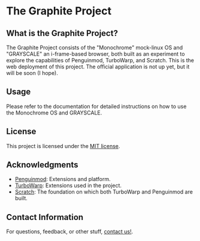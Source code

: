 # The Graphite Project
## What is the Graphite Project?
The Graphite Project consists of the "Monochrome" mock-linux OS and "GRAYSCALE" an i-frame-based browser, both built as an experiment to explore the capabilities of Penguinmod, TurboWarp, and Scratch.
This is the web deployment of this project. The official application is not up yet, but it will be soon (I hope).

## Usage

Please refer to the documentation for detailed instructions on how to use the Monochrome OS and GRAYSCALE.

## License

This project is licensed under the [MIT license](LICENSE.md).

## Acknowledgments

- [Penguinmod](https://penguinmod.site): Extensions and platform.
- [TurboWarp](https://turbowarp.org): Extensions used in the project.
- [Scratch](https://scratch.mit.edu): The foundation on which both TurboWarp and Penguinmod are built.

## Contact Information

For questions, feedback, or other stuff, [contact us!](https://graphiteweb.github.io/contact).

